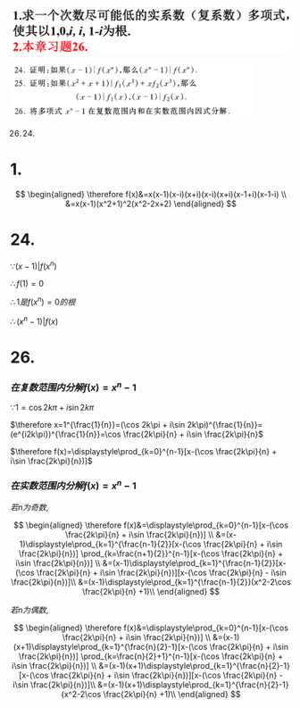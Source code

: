 ![](2020-10-28-09-32-53.png)

![](2020-10-28-11-46-23.png)

26. 24. 

# 1.

$$
\begin{aligned}
\therefore f(x)&=x(x-1)(x-i)(x+i)(x-i)(x+i)(x-1+i)(x-1-i) \\
&=x(x-1)(x^2+1)^2(x^2-2x+2)
\end{aligned}
$$

# 24.

$\because (x-1)|f(x^n)$

$\therefore f(1)=0$

$\therefore 1是f(x^n)=0的根$

$\therefore (x^n-1)|f(x)$

# 26.

### $在复数范围内分解f(x)=x^n-1$

$\because 1=\cos 2k\pi + i\sin 2k\pi$

$\therefore x=1^{\frac{1}{n}}=(\cos 2k\pi + i\sin 2k\pi)^{\frac{1}{n}}=(e^{i2k\pi})^{\frac{1}{n}}=\cos \frac{2k\pi}{n} + i\sin \frac{2k\pi}{n}$

$\therefore f(x)=\displaystyle\prod_{k=0}^{n-1}[x-(\cos \frac{2k\pi}{n} + i\sin \frac{2k\pi}{n})]$

### $在实数范围内分解f(x)=x^n-1$

$若n为奇数,$

$$
\begin{aligned}
\therefore f(x)&=\displaystyle\prod_{k=0}^{n-1}[x-(\cos \frac{2k\pi}{n} + i\sin \frac{2k\pi}{n})] \\
&=(x-1)\displaystyle\prod_{k=1}^{\frac{n-1}{2}}[x-(\cos \frac{2k\pi}{n} + i\sin \frac{2k\pi}{n})] \prod_{k=\frac{n+1}{2}}^{n-1}[x-(\cos \frac{2k\pi}{n} + i\sin \frac{2k\pi}{n})] \\
&=(x-1)\displaystyle\prod_{k=1}^{\frac{n-1}{2}}[x-(\cos \frac{2k\pi}{n} + i\sin \frac{2k\pi}{n})][x-(\cos \frac{2k\pi}{n} - i\sin \frac{2k\pi}{n})]\\
&=(x-1)\displaystyle\prod_{k=1}^{\frac{n-1}{2}}(x^2-2\cos \frac{2k\pi}{n} +1)\\
\end{aligned}
$$

$若n为偶数,$

$$
\begin{aligned}
\therefore f(x)&=\displaystyle\prod_{k=0}^{n-1}[x-(\cos \frac{2k\pi}{n} + i\sin \frac{2k\pi}{n})] \\
&=(x-1)(x+1)\displaystyle\prod_{k=1}^{\frac{n}{2}-1}[x-(\cos \frac{2k\pi}{n} + i\sin \frac{2k\pi}{n})] \prod_{k=\frac{n}{2}+1}^{n-1}[x-(\cos \frac{2k\pi}{n} + i\sin \frac{2k\pi}{n})] \\
&=(x-1)(x+1)\displaystyle\prod_{k=1}^{\frac{n}{2}-1}[x-(\cos \frac{2k\pi}{n} + i\sin \frac{2k\pi}{n})][x-(\cos \frac{2k\pi}{n} - i\sin \frac{2k\pi}{n})]\\
&=(x-1)(x+1)\displaystyle\prod_{k=1}^{\frac{n}{2}-1}(x^2-2\cos \frac{2k\pi}{n} +1)\\
\end{aligned}
$$
